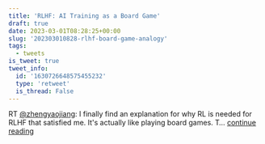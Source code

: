 ```yaml
---
title: 'RLHF: AI Training as a Board Game'
draft: true
date: 2023-03-01T08:28:25+00:00
slug: '202303010828-rlhf-board-game-analogy'
tags:
  - tweets
is_tweet: true
tweet_info:
  id: '1630726648575455232'
  type: 'retweet'
  is_thread: False
---
```




RT [@zhengyaojiang](https://x.com/zhengyaojiang): I finally find an explanation for why RL is needed for RLHF that satisfied me. It's actually like playing board games.
T… [continue reading](https://x.com/sytelus/status/1630726648575455232)
